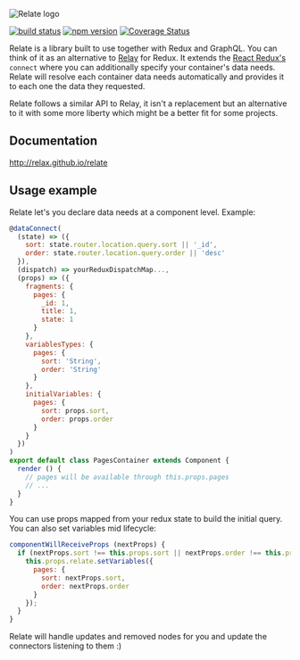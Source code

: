 ![Relate logo](http://relax.github.io/relate/images/logo_image.png)

[![build status](https://img.shields.io/travis/relax/relate/master.svg?style=flat-square)](https://travis-ci.org/relax/relate) [![npm version](https://img.shields.io/npm/v/relate-js.svg?style=flat-square)](https://www.npmjs.com/package/relate-js) [![Coverage Status](https://coveralls.io/repos/github/relax/relate/badge.svg?branch=master&style=flat-square)](https://coveralls.io/github/relax/relate?branch=master)

Relate is a library built to use together with Redux and GraphQL. You can think of it as an alternative to [Relay](https://github.com/facebook/relay) for Redux. It extends the [React Redux's](https://github.com/reactjs/react-redux) `connect` where you can additionally specify your container's data needs. Relate will resolve each container data needs automatically and provides it to each one the data they requested.

Relate follows a similar API to Relay, it isn't a replacement but an alternative to it with some more liberty which might be a better fit for some projects.

## Documentation

http://relax.github.io/relate

## Usage example

Relate let's you declare data needs at a component level. Example:

```js
@dataConnect(
  (state) => ({
    sort: state.router.location.query.sort || '_id',
    order: state.router.location.query.order || 'desc'
  }),
  (dispatch) => yourReduxDispatchMap...,
  (props) => ({
    fragments: {
      pages: {
        _id: 1,
        title: 1,
        state: 1
      }
    },
    variablesTypes: {
      pages: {
        sort: 'String',
        order: 'String'
      }
    },
    initialVariables: {
      pages: {
        sort: props.sort,
        order: props.order
      }
    }
  })
)
export default class PagesContainer extends Component {
  render () {
    // pages will be available through this.props.pages
    // ...
  }
}
```

You can use props mapped from your redux state to build the initial query. You can also set variables mid lifecycle:

```js
componentWillReceiveProps (nextProps) {
  if (nextProps.sort !== this.props.sort || nextProps.order !== this.props.order) {
    this.props.relate.setVariables({
      pages: {
        sort: nextProps.sort,
        order: nextProps.order
      }
    });
  }
}
```

Relate will handle updates and removed nodes for you and update the connectors listening to them :)
